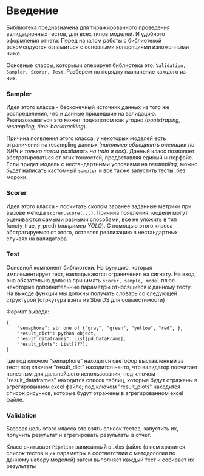 
# Введение

Библиотека предназначена для тиражированного проведения валидационных тестов, для всех типов моделей. И удобного оформления отчета. Перед началом работы с библиотекой рекомендуется ознамиться с основными концепциями изложенными ниже.

Основные классы, которыми оперирует библиотека это: ```Validation, Sampler, Scorer, Test```. Разберем по порядку назначение каждого из них.

### Sampler

Идея этого класса - бесконечный источник данных из того же распределения, что и данные пришедшие на валидацию. Реализовываться это может подкапотом как угодно (*bootstraping, resampling, time-backtracking*).

Причина появления этого класса: у некоторых моделей есть ограничения на resampling данных (*например объединить операции по ИНН и только потом разбивать на train и oos*). Данный класс позволяет абстрагироваться от этих тонкостей, предоставляя единый интерфейс. Если придет модель с нестандартными условиями на *resampling*, можно будет написать кастомный ```sampler``` и все также запустить тесты, без мороки.

### Scorer


Идея этого класса - посчитать скопом заранее заданные метрики при вызове метода ```scorer.score(...)```. 
Причина появления: модели могут оцениваются самыми разными способами, все не уложить в тип func(y_true, y_pred) (*например YOLO*). С помощью этого класса абстрагируемся от этого, оставляя реализацию в нестандартных случаях на валидатора.


### Test

Основной компонент библиотеки. На функцию, которая имплементирует тест, накладываются ограничения на сигнату. На вход она обязательно должна принимать ```scorer, sample, model``` плюс некоторые дополнительные параметры относящиеся к данному тесту. На выходе функции мы должны получать словарь со следующей структурой (стркутура взята из SberDS для совместимости)

Формат вывода:

```
{
    "semaphore": str one of {"gray", "green", "yellow", "red", },
    "result_dict": python object,
    "result_dataframes": List[pd.DataFrame],
    "result_plots": List[???],
}
```

где под ключом "semaphore" находится светофор выставленный за тест; под ключом "result_dict" находится нечто, что валидатор посчитает полезным для дальнейшего использования; под ключом "result_dataframes" находится список таблиц, которые будут отражены в агрегированном excel файле; под ключом "result_plots" находится список рисунков, которые будут отражены в агрегированном excel файле.

### Validation

Базовая цель этого класса это взять список тестов, запустить их, получить результат и агрегировать результаты в отчет.

Класс считывает ```Pipeline``` записанный в .xlxs файле (в нем хранится список тестов и их параметры в соответствии с методологии по данному набору моделей) затем выполняет каждый тест и собирает их результаты

